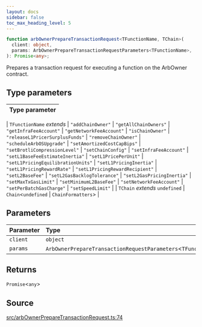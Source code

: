 ```yaml
---
layout: docs
sidebar: false
toc_max_heading_level: 5
---
```


```ts
function arbOwnerPrepareTransactionRequest<TFunctionName, TChain>(
  client: object,
  params: ArbOwnerPrepareTransactionRequestParameters<TFunctionName>,
): Promise<any>;
```

Prepares a transaction request for executing a function on the ArbOwner
contract.

## Type parameters

| Type parameter |
| :------------- |

| `TFunctionName` _extends_
\| `"addChainOwner"`
\| `"getAllChainOwners"`
\| `"getInfraFeeAccount"`
\| `"getNetworkFeeAccount"`
\| `"isChainOwner"`
\| `"releaseL1PricerSurplusFunds"`
\| `"removeChainOwner"`
\| `"scheduleArbOSUpgrade"`
\| `"setAmortizedCostCapBips"`
\| `"setBrotliCompressionLevel"`
\| `"setChainConfig"`
\| `"setInfraFeeAccount"`
\| `"setL1BaseFeeEstimateInertia"`
\| `"setL1PricePerUnit"`
\| `"setL1PricingEquilibrationUnits"`
\| `"setL1PricingInertia"`
\| `"setL1PricingRewardRate"`
\| `"setL1PricingRewardRecipient"`
\| `"setL2BaseFee"`
\| `"setL2GasBacklogTolerance"`
\| `"setL2GasPricingInertia"`
\| `"setMaxTxGasLimit"`
\| `"setMinimumL2BaseFee"`
\| `"setNetworkFeeAccount"`
\| `"setPerBatchGasCharge"`
\| `"setSpeedLimit"` |
| `TChain` _extends_ `undefined` \| `Chain`\<`undefined` \| `ChainFormatters`\> |

## Parameters

| Parameter | Type                                                             |
| :-------- | :--------------------------------------------------------------- |
| `client`  | `object`                                                         |
| `params`  | `ArbOwnerPrepareTransactionRequestParameters`\<`TFunctionName`\> |

## Returns

`Promise`\<`any`\>

## Source

[src/arbOwnerPrepareTransactionRequest.ts:74](https://github.com/OffchainLabs/arbitrum-orbit-sdk/blob/9d5595a042e42f7d6b9af10a84816c98ea30f330/src/arbOwnerPrepareTransactionRequest.ts#L74)
